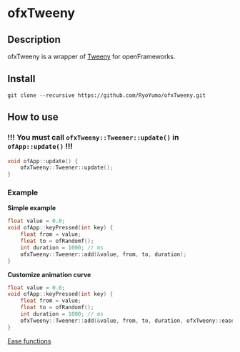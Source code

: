 # ofxTweeny

## Description
ofxTweeny is a wrapper of [Tweeny](https://github.com/mobius3/tweeny) for openFrameworks.


## Install
```shell
git clone --recursive https://github.com/RyoYumo/ofxTweeny.git
```

## How to use

### !!! You must call ```ofxTweeny::Tweener::update()``` in ```ofApp::update()``` !!!
```cpp
void ofApp::update() {
    ofxTweeny::Tweener::update();
}
```

### Example

**Simple example**
```cpp
float value = 0.0;
void ofApp::keyPressed(int key) {
    float from = value;
    float to = ofRandomf();
    int duration = 1000; // ms
    ofxTweeny::Tweener::add(&value, from, to, duration);
}
```

**Customize animation curve**
```cpp
float value = 0.0;
void ofApp::keyPressed(int key) {
    float from = value;
    float to = ofRandomf();
    int duration = 1000; // ms
    ofxTweeny::Tweener::add(&value, from, to, duration, ofxTweeny::easeOutCirc);
}
```
[Ease functions](https://github.com/RyoYumo/ofxTweeny/blob/master/src/ofxTweeny.hpp#L8-L35)

